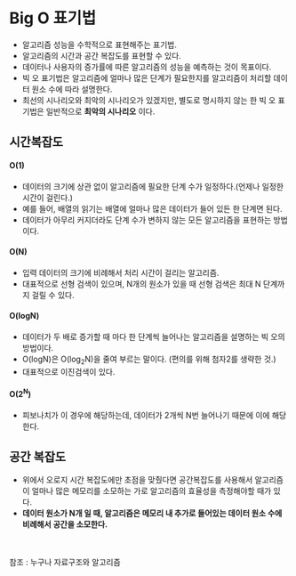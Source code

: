 # Big O 표기법
- 알고리즘 성능을 수학적으로 표현해주는 표기법.
- 알고리즘의 시간과 공간 복잡도를 표현할 수 있다.
- 데이터나 사용자의 증가률에 따른 알고리즘의 성능을 예측하는 것이 목표이다.
- 빅 오 표기법은 알고리즘에 얼마나 많은 단계가 필요한지를 알고리즘이 처리할 데이터 원소 수에 따라 설명한다.
- 최선의 시나리오와 최악의 시나리오가 있겠지만, 별도로 명시하지 않는 한 빅 오 표기법은 일반적으로 **최악의 시나리오** 이다.

## 시간복잡도

#### O(1)
- 데이터의 크기에 상관 없이 알고리즘에 필요한 단계 수가 일정하다.(언제나 일정한 시간이 걸린다.)
- 예를 들어, 배열의 읽기는 배열에 얼마나 많은 데이터가 들어 있든 한 단계면 된다.
- 데이터가 아무리 커지더라도 단계 수가 변하지 않는 모든 알고리즘을 표현하는 방법이다.

#### O(N)
- 입력 데이터의 크기에 비례해서 처리 시간이 걸리는 알고리즘.
- 대표적으로 선형 검색이 있으며, N개의 원소가 있을 때 선형 검색은 최대 N 단계까지 걸릴 수 있다.

#### O(logN)
- 데이터가 두 배로 증가할 때 마다 한 단계씩 늘어나는 알고리즘을 설명하는 빅 오의 방법이다.
- O(logN)은 O(log<sub>2</sub>N)을 줄여 부르는 말이다. (편의를 위해 첨자2를 생략한 것.)
- 대표적으로 이진검색이 있다.

#### O(2<sup>N</sup>)
- 피보나치가 이 경우에 해당하는데, 데이터가 2개씩 N번 늘어나기 때문에 이에 해당한다.

## 공간 복잡도
- 위에서 오로지 시간 복잡도에만 초점을 맞췄다면 공간복잡도를 사용해서 알고리즘이 얼마나 많은 메모리를 소모하는 가로 알고리즘의 효율성을 측정해야할 때가 있다.
- **데이터 원소가 N개 일 때, 알고리즘은 메모리 내 추가로 들어있는 데이터 원소 수에 비례해서 공간을 소모한다.**


<br><br>
참조 : 누구나 자료구조와 알고리즘
